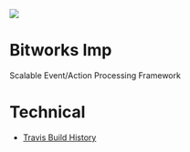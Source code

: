 ![](https://travis-ci.org/bwsw/imp.svg?branch=master)

# Bitworks Imp

Scalable Event/Action Processing Framework

# Technical

* [Travis Build History](https://travis-ci.org/bwsw/imp/builds)